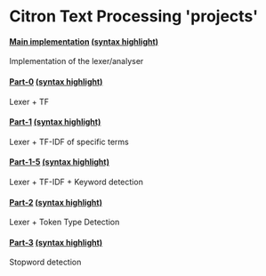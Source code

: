 # Citron Text Processing 'projects'

#### [Main implementation](commons/main.ctr) [(syntax highlight)](https://alimpfard.github.io/citron-ace-editor/index.html?file=https://raw.githubusercontent.com/alimpfard/citron-tp-test/master/commons/main.ctr)
Implementation of the lexer/analyser

#### [Part-0](part-0/spec.ctr) [(syntax highlight)](https://alimpfard.github.io/citron-ace-editor/index.html?file=https://raw.githubusercontent.com/alimpfard/citron-tp-test/master/part-0/spec.ctr)
Lexer + TF

#### [Part-1](part-1/spec.ctr) [(syntax highlight)](https://alimpfard.github.io/citron-ace-editor/index.html?file=https://raw.githubusercontent.com/alimpfard/citron-tp-test/master/part-1/spec.ctr)
Lexer + TF-IDF of specific terms

#### [Part-1-5](part-1-5/spec.ctr) [(syntax highlight)](https://alimpfard.github.io/citron-ace-editor/index.html?file=https://raw.githubusercontent.com/alimpfard/citron-tp-test/master/part-1-5/spec.ctr)
Lexer + TF-IDF + Keyword detection

#### [Part-2](part-2/spec.ctr) [(syntax highlight)](https://alimpfard.github.io/citron-ace-editor/index.html?file=https://raw.githubusercontent.com/alimpfard/citron-tp-test/master/part-2/spec.ctr)
Lexer + Token Type Detection

#### [Part-3](part-3/spec.ctr) [(syntax highlight)](https://alimpfard.github.io/citron-ace-editor/index.html?file=https://raw.githubusercontent.com/alimpfard/citron-tp-test/master/part-3/spec.ctr)
Stopword detection
